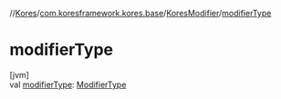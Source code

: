 //[Kores](../../../index.md)/[com.koresframework.kores.base](../index.md)/[KoresModifier](index.md)/[modifierType](modifier-type.md)

# modifierType

[jvm]\
val [modifierType](modifier-type.md): [ModifierType](../-modifier-type/index.md)
